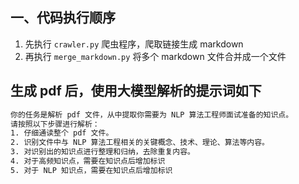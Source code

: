 ## 一、代码执行顺序
1. 先执行 `crawler.py` 爬虫程序，爬取链接生成 markdown
2. 再执行 `merge_markdown.py` 将多个 markdown 文件合并成一个文件

## 生成 pdf 后，使用大模型解析的提示词如下

```txt
你的任务是解析 pdf 文件，从中提取你需要为 NLP 算法工程师面试准备的知识点。
请按照以下步骤进行解析：
1. 仔细通读整个 pdf 文件。
2. 识别文件中与 NLP 算法工程相关的关键概念、技术、理论、算法等内容。
3. 对识别出的知识点进行整理和归纳，去除重复内容。
4. 对于高频知识点，需要在知识点后增加标识
5. 对于 NLP 知识点，需要在知识点后增加标识
```